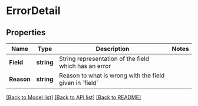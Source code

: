 # ErrorDetail

## Properties

Name | Type | Description | Notes
------------ | ------------- | ------------- | -------------
**Field** | **string** | String representation of the field which has an error | 
**Reason** | **string** | Reason to what is wrong with the field given in &#x60;field&#x60; | 

[[Back to Model list]](../README.md#documentation-for-models) [[Back to API list]](../README.md#documentation-for-api-endpoints) [[Back to README]](../README.md)


